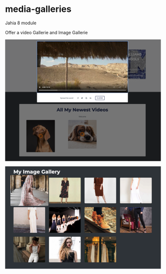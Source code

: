 # media-galleries

Jahia 8 module

Offer a video Gallerie and Image Gallerie


![picture](./src/main/resources/images/videoGallery.png)

![picture](./src/main/resources/images/imagesGallery.png)

